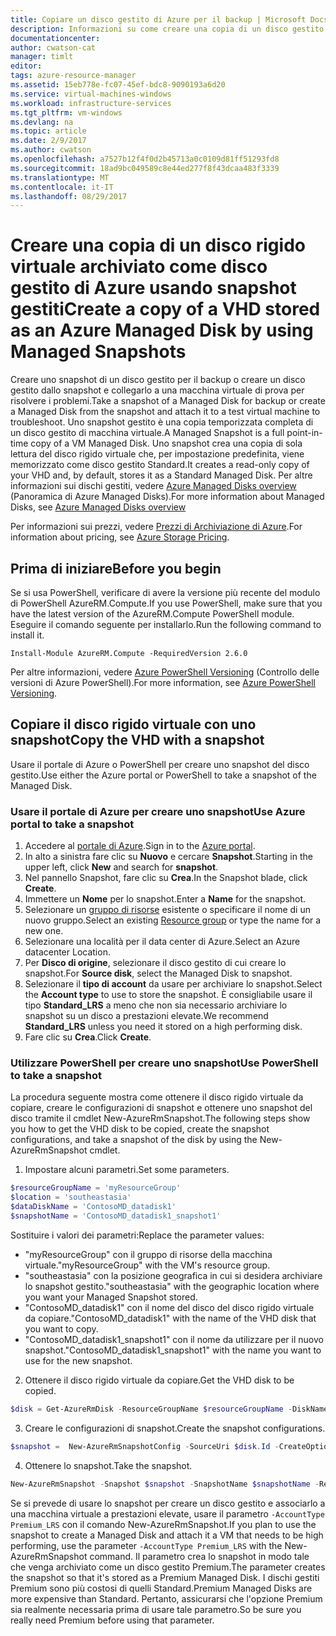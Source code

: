```yaml
---
title: Copiare un disco gestito di Azure per il backup | Microsoft Docs
description: Informazioni su come creare una copia di un disco gestito di Azure da usare per il backup o sulla risoluzione dei problemi relativi al disco.
documentationcenter: 
author: cwatson-cat
manager: timlt
editor: 
tags: azure-resource-manager
ms.assetid: 15eb778e-fc07-45ef-bdc8-9090193a6d20
ms.service: virtual-machines-windows
ms.workload: infrastructure-services
ms.tgt_pltfrm: vm-windows
ms.devlang: na
ms.topic: article
ms.date: 2/9/2017
ms.author: cwatson
ms.openlocfilehash: a7527b12f4f0d2b45713a0c0109d81ff51293fd8
ms.sourcegitcommit: 18ad9bc049589c8e44ed277f8f43dcaa483f3339
ms.translationtype: MT
ms.contentlocale: it-IT
ms.lasthandoff: 08/29/2017
---
```

# <a name="create-a-copy-of-a-vhd-stored-as-an-azure-managed-disk-by-using-managed-snapshots"></a><span data-ttu-id="63d05-103">Creare una copia di un disco rigido virtuale archiviato come disco gestito di Azure usando snapshot gestiti</span><span class="sxs-lookup"><span data-stu-id="63d05-103">Create a copy of a VHD stored as an Azure Managed Disk by using Managed Snapshots</span></span>
<span data-ttu-id="63d05-104">Creare uno snapshot di un disco gestito per il backup o creare un disco gestito dallo snapshot e collegarlo a una macchina virtuale di prova per risolvere i problemi.</span><span class="sxs-lookup"><span data-stu-id="63d05-104">Take a snapshot of a Managed Disk for backup or create a Managed Disk from the snapshot and attach it to a test virtual machine to troubleshoot.</span></span> <span data-ttu-id="63d05-105">Uno snapshot gestito è una copia temporizzata completa di un disco gestito di macchina virtuale.</span><span class="sxs-lookup"><span data-stu-id="63d05-105">A Managed Snapshot is a full point-in-time copy of a VM Managed Disk.</span></span> <span data-ttu-id="63d05-106">Uno snapshot crea una copia di sola lettura del disco rigido virtuale che, per impostazione predefinita, viene memorizzato come disco gestito Standard.</span><span class="sxs-lookup"><span data-stu-id="63d05-106">It creates a read-only copy of your VHD and, by default, stores it as a Standard Managed Disk.</span></span> <span data-ttu-id="63d05-107">Per altre informazioni sui dischi gestiti, vedere [Azure Managed Disks overview](managed-disks-overview.md?toc=%2fazure%2fvirtual-machines%2fwindows%2ftoc.json) (Panoramica di Azure Managed Disks).</span><span class="sxs-lookup"><span data-stu-id="63d05-107">For more information about Managed Disks, see [Azure Managed Disks overview](managed-disks-overview.md?toc=%2fazure%2fvirtual-machines%2fwindows%2ftoc.json)</span></span>

<span data-ttu-id="63d05-108">Per informazioni sui prezzi, vedere [Prezzi di Archiviazione di Azure](https://azure.microsoft.com/pricing/details/managed-disks/).</span><span class="sxs-lookup"><span data-stu-id="63d05-108">For information about pricing, see [Azure Storage Pricing](https://azure.microsoft.com/pricing/details/managed-disks/).</span></span> 

## <a name="before-you-begin"></a><span data-ttu-id="63d05-109">Prima di iniziare</span><span class="sxs-lookup"><span data-stu-id="63d05-109">Before you begin</span></span>
<span data-ttu-id="63d05-110">Se si usa PowerShell, verificare di avere la versione più recente del modulo di PowerShell AzureRM.Compute.</span><span class="sxs-lookup"><span data-stu-id="63d05-110">If you use PowerShell, make sure that you have the latest version of the AzureRM.Compute PowerShell module.</span></span> <span data-ttu-id="63d05-111">Eseguire il comando seguente per installarlo.</span><span class="sxs-lookup"><span data-stu-id="63d05-111">Run the following command to install it.</span></span>

```
Install-Module AzureRM.Compute -RequiredVersion 2.6.0
```
<span data-ttu-id="63d05-112">Per altre informazioni, vedere [Azure PowerShell Versioning](/powershell/azure/overview) (Controllo delle versioni di Azure PowerShell).</span><span class="sxs-lookup"><span data-stu-id="63d05-112">For more information, see [Azure PowerShell Versioning](/powershell/azure/overview).</span></span>

## <a name="copy-the-vhd-with-a-snapshot"></a><span data-ttu-id="63d05-113">Copiare il disco rigido virtuale con uno snapshot</span><span class="sxs-lookup"><span data-stu-id="63d05-113">Copy the VHD with a snapshot</span></span>
<span data-ttu-id="63d05-114">Usare il portale di Azure o PowerShell per creare uno snapshot del disco gestito.</span><span class="sxs-lookup"><span data-stu-id="63d05-114">Use either the Azure portal or PowerShell to take a snapshot of the Managed Disk.</span></span>

### <a name="use-azure-portal-to-take-a-snapshot"></a><span data-ttu-id="63d05-115">Usare il portale di Azure per creare uno snapshot</span><span class="sxs-lookup"><span data-stu-id="63d05-115">Use Azure portal to take a snapshot</span></span> 

1. <span data-ttu-id="63d05-116">Accedere al [portale di Azure](https://portal.azure.com).</span><span class="sxs-lookup"><span data-stu-id="63d05-116">Sign in to the [Azure portal](https://portal.azure.com).</span></span>
2. <span data-ttu-id="63d05-117">In alto a sinistra fare clic su **Nuovo** e cercare **Snapshot**.</span><span class="sxs-lookup"><span data-stu-id="63d05-117">Starting in the upper left, click **New** and search for **snapshot**.</span></span>
3. <span data-ttu-id="63d05-118">Nel pannello Snapshot, fare clic su **Crea**.</span><span class="sxs-lookup"><span data-stu-id="63d05-118">In the Snapshot blade, click **Create**.</span></span>
4. <span data-ttu-id="63d05-119">Immettere un **Nome** per lo snapshot.</span><span class="sxs-lookup"><span data-stu-id="63d05-119">Enter a **Name** for the snapshot.</span></span>
5. <span data-ttu-id="63d05-120">Selezionare un [gruppo di risorse](../../azure-resource-manager/resource-group-overview.md#resource-groups) esistente o specificare il nome di un nuovo gruppo.</span><span class="sxs-lookup"><span data-stu-id="63d05-120">Select an existing [Resource group](../../azure-resource-manager/resource-group-overview.md#resource-groups) or type the name for a new one.</span></span> 
6. <span data-ttu-id="63d05-121">Selezionare una località per il data center di Azure.</span><span class="sxs-lookup"><span data-stu-id="63d05-121">Select an Azure datacenter Location.</span></span>  
7. <span data-ttu-id="63d05-122">Per **Disco di origine**, selezionare il disco gestito di cui creare lo snapshot.</span><span class="sxs-lookup"><span data-stu-id="63d05-122">For **Source disk**, select the Managed Disk to snapshot.</span></span>
8. <span data-ttu-id="63d05-123">Selezionare il **tipo di account** da usare per archiviare lo snapshot.</span><span class="sxs-lookup"><span data-stu-id="63d05-123">Select the **Account type** to use to store the snapshot.</span></span> <span data-ttu-id="63d05-124">È consigliabile usare il tipo **Standard_LRS** a meno che non sia necessario archiviare lo snapshot su un disco a prestazioni elevate.</span><span class="sxs-lookup"><span data-stu-id="63d05-124">We recommend **Standard_LRS** unless you need it stored on a high performing disk.</span></span>
9. <span data-ttu-id="63d05-125">Fare clic su **Crea**.</span><span class="sxs-lookup"><span data-stu-id="63d05-125">Click **Create**.</span></span>

### <a name="use-powershell-to-take-a-snapshot"></a><span data-ttu-id="63d05-126">Utilizzare PowerShell per creare uno snapshot</span><span class="sxs-lookup"><span data-stu-id="63d05-126">Use PowerShell to take a snapshot</span></span>
<span data-ttu-id="63d05-127">La procedura seguente mostra come ottenere il disco rigido virtuale da copiare, creare le configurazioni di snapshot e ottenere uno snapshot del disco tramite il cmdlet New-AzureRmSnapshot<!--Add link to cmdlet when available-->.</span><span class="sxs-lookup"><span data-stu-id="63d05-127">The following steps show you how to get the VHD disk to be copied, create the snapshot configurations, and take a snapshot of the disk by using the New-AzureRmSnapshot cmdlet<!--Add link to cmdlet when available-->.</span></span> 

1. <span data-ttu-id="63d05-128">Impostare alcuni parametri.</span><span class="sxs-lookup"><span data-stu-id="63d05-128">Set some parameters.</span></span> 

 ```powershell
$resourceGroupName = 'myResourceGroup' 
$location = 'southeastasia' 
$dataDiskName = 'ContosoMD_datadisk1' 
$snapshotName = 'ContosoMD_datadisk1_snapshot1'  
```
  <span data-ttu-id="63d05-129">Sostituire i valori dei parametri:</span><span class="sxs-lookup"><span data-stu-id="63d05-129">Replace the parameter values:</span></span>
  -  <span data-ttu-id="63d05-130">"myResourceGroup" con il gruppo di risorse della macchina virtuale.</span><span class="sxs-lookup"><span data-stu-id="63d05-130">"myResourceGroup" with the VM's resource group.</span></span>
  -  <span data-ttu-id="63d05-131">"southeastasia" con la posizione geografica in cui si desidera archiviare lo snapshot gestito.</span><span class="sxs-lookup"><span data-stu-id="63d05-131">"southeastasia" with the geographic location where you want your Managed Snapshot stored.</span></span> <!---How do you look these up? -->
  -  <span data-ttu-id="63d05-132">"ContosoMD_datadisk1" con il nome del disco del disco rigido virtuale da copiare.</span><span class="sxs-lookup"><span data-stu-id="63d05-132">"ContosoMD_datadisk1" with the name of the VHD disk that you want to copy.</span></span>
  -  <span data-ttu-id="63d05-133">"ContosoMD_datadisk1_snapshot1" con il nome da utilizzare per il nuovo snapshot.</span><span class="sxs-lookup"><span data-stu-id="63d05-133">"ContosoMD_datadisk1_snapshot1" with the name you want to use for the new snapshot.</span></span>

2. <span data-ttu-id="63d05-134">Ottenere il disco rigido virtuale da copiare.</span><span class="sxs-lookup"><span data-stu-id="63d05-134">Get the VHD disk to be copied.</span></span>

 ```powershell
$disk = Get-AzureRmDisk -ResourceGroupName $resourceGroupName -DiskName $dataDiskName 
```
3. <span data-ttu-id="63d05-135">Creare le configurazioni di snapshot.</span><span class="sxs-lookup"><span data-stu-id="63d05-135">Create the snapshot configurations.</span></span> 

 ```powershell
$snapshot =  New-AzureRmSnapshotConfig -SourceUri $disk.Id -CreateOption Copy -Location $location 
```
4. <span data-ttu-id="63d05-136">Ottenere lo snapshot.</span><span class="sxs-lookup"><span data-stu-id="63d05-136">Take the snapshot.</span></span>

 ```powershell
New-AzureRmSnapshot -Snapshot $snapshot -SnapshotName $snapshotName -ResourceGroupName $resourceGroupName 
```
<span data-ttu-id="63d05-137">Se si prevede di usare lo snapshot per creare un disco gestito e associarlo a una macchina virtuale a prestazioni elevate, usare il parametro `-AccountType Premium_LRS` con il comando New-AzureRmSnapshot.</span><span class="sxs-lookup"><span data-stu-id="63d05-137">If you plan to use the snapshot to create a Managed Disk and attach it a VM that needs to be high performing, use the parameter `-AccountType Premium_LRS` with the New-AzureRmSnapshot command.</span></span> <span data-ttu-id="63d05-138">Il parametro crea lo snapshot in modo tale che venga archiviato come un disco gestito Premium.</span><span class="sxs-lookup"><span data-stu-id="63d05-138">The parameter creates the snapshot so that it's stored as a Premium Managed Disk.</span></span> <span data-ttu-id="63d05-139">I dischi gestiti Premium sono più costosi di quelli Standard.</span><span class="sxs-lookup"><span data-stu-id="63d05-139">Premium Managed Disks are more expensive than Standard.</span></span> <span data-ttu-id="63d05-140">Pertanto, assicurarsi che l'opzione Premium sia realmente necessaria prima di usare tale parametro.</span><span class="sxs-lookup"><span data-stu-id="63d05-140">So be sure you really need Premium before using that parameter.</span></span>


